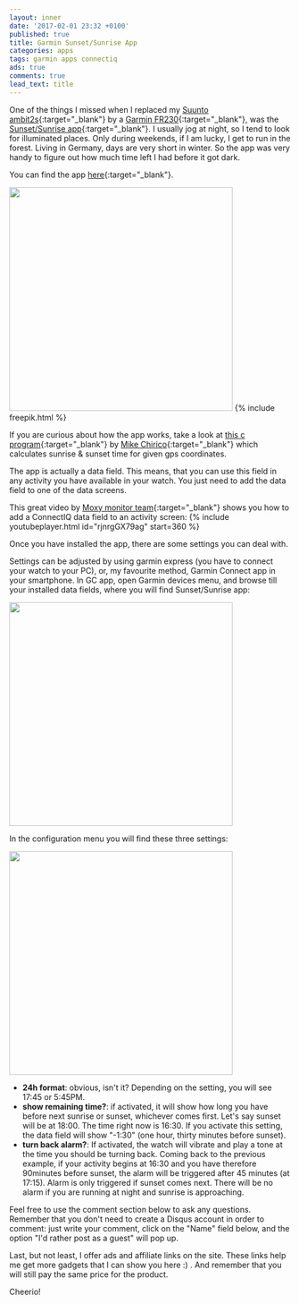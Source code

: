 ```yaml
---
layout: inner
date: '2017-02-01 23:32 +0100'
published: true
title: Garmin Sunset/Sunrise App
categories: apps
tags: garmin apps connectiq
ads: true
comments: true
lead_text: title
---
```


One of the things I missed when I replaced my [Suunto ambit2s](http://a-fwd.com/es=danpinblo01-21&it=danpinblo03-21&fr=blodedanpin0d-21&de=danpinblo0d-21&uk=danpinblo-21&com=danpinblo-21&e=RR3Mjl7n30G6nQDUx3AT7&asin-com=B00C3REKUE){:target="_blank"} by a [Garmin FR230](http://a-fwd.com/es=danpinblo01-21&it=danpinblo03-21&fr=blodedanpin0d-21&de=danpinblo0d-21&uk=danpinblo-21&com=danpinblo-21&e=RR3Mjl7n30G6nQDUx3AT7&asin-com=B016PAPI3W){:target="_blank"}, was the [Sunset/Sunrise app](http://www.movescount.com/apps/app10000003-SunriseSunset){:target="_blank"}. 
I usually jog at night, so I tend to look for illuminated places. Only during weekends, if I am lucky, I get to run in the forest. 
Living in Germany, days are very short in winter. So the app was very handy to figure out how much time left I had before it got dark. 

You can find the app [here](https://apps.garmin.com/es-ES/apps/d4253bb4-1aaf-4538-be8f-5e2e864708ea#0){:target="_blank"}. 

<img src="{{site.baseurl}}/images/sunset (2).png" width="400">
{% include freepik.html %}


If you are curious about how the app works, take a look at [this c program](http://souptonuts.sourceforge.net/code/sunrise.c.html){:target="_blank"}  by [Mike Chirico](http://souptonuts.sourceforge.net/){:target="_blank"} which calculates sunrise & sunset time for given gps coordinates. 

The app is actually a data field. This means, that you can use this field in any activity you have available in your watch. You just need to add the data field to one of the data screens.

This great video by [Moxy monitor team](http://www.moxymonitor.com/){:target="_blank"} shows you how to add a ConnectIQ data field to an activity screen:
{% include youtubeplayer.html id="rjnrgGX79ag" start=360 %}

Once you have installed the app, there are some settings you can deal with. 

Settings can be adjusted by using garmin express (you have to connect your watch to your PC), or, my favourite method, Garmin Connect app in your smartphone. 
In GC app, open Garmin devices menu, and browse till your installed data fields, where you will find Sunset/Sunrise app:

<img src="{{{site.baseurl}}/images/Screenshot_2017-01-31-05-36-10.png" width="400">

In the configuration menu you will find these three settings:

<img src="{{{site.baseurl}}/images/Screenshot_2017-01-31-05-36-22.png" width="400">


+ **24h format**: obvious, isn't it? Depending on the setting, you will see 17:45 or 5:45PM. 
+ **show remaining time?**: if activated, it will show how long you have before next sunrise or sunset, whichever comes first.  Let's say sunset will be at 18:00. The time right now is 16:30. If you activate this setting, the data field will show "-1:30" (one hour, thirty minutes before sunset). 
+ **turn back alarm?**: If activated, the watch will vibrate and play a tone at the time you should be turning back. Coming back to the previous example, if your activity begins at 16:30 and you have therefore 90minutes before sunset, the alarm will be triggered after 45 minutes (at 17:15). Alarm is only triggered if sunset comes next. There will be no alarm if you are running at night and sunrise is approaching. 


Feel free to use the comment section below to ask any questions. 
Remember that you don't need to create a Disqus account in order to comment: just write your comment, click on the "Name" field below, and the option "I'd rather post as a guest" will pop up.

Last, but not least, I offer ads and affiliate links on the site. These links help me get more gadgets that I can show you here :) . And remember that you will still pay the same price for the product. 

Cheerio!
